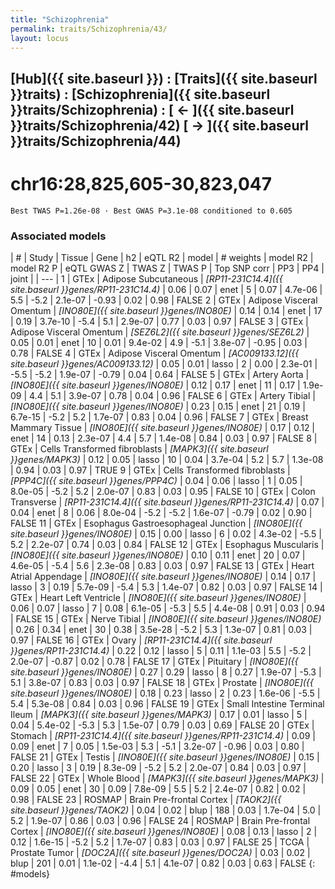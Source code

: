 ```yaml
---
title: "Schizophrenia"
permalink: traits/Schizophrenia/43/ 
layout: locus
---
```


## [Hub]({{ site.baseurl }}) : [Traits]({{ site.baseurl }}traits) : [Schizophrenia]({{ site.baseurl }}traits/Schizophrenia) :  [ ← ]({{ site.baseurl }}traits/Schizophrenia/42)  [ → ]({{ site.baseurl }}traits/Schizophrenia/44)

# chr16:28,825,605-30,823,047

`Best TWAS P=1.26e-08 · Best GWAS P=3.1e-08 conditioned to 0.605`

<script>
Plotly.d3.csv("../43.cond.csv", function(data){ processData(data) } );
</script><div id="graph"></div>

### Associated models

| # | Study | Tissue | Gene | h2 | eQTL R2 | model | # weights | model R2 | model R2 P | eQTL GWAS Z | TWAS Z | TWAS P | Top SNP corr | PP3 | PP4 | joint |
| --- |
 1 | GTEx | Adipose Subcutaneous | *[RP11-231C14.4]({{ site.baseurl }}genes/RP11-231C14.4)* | 0.06 | 0.07 | enet |   5 | 0.07 | 4.7e-06 |  5.5 | -5.2 | 2.1e-07 | -0.93 | 0.02 | 0.98 | FALSE
 2 | GTEx | Adipose Visceral Omentum | *[INO80E]({{ site.baseurl }}genes/INO80E)* | 0.14 | 0.14 | enet |  17 | 0.19 | 3.7e-10 | -5.4 |  5.1 | 2.9e-07 |  0.77 | 0.03 | 0.97 | FALSE
 3 | GTEx | Adipose Visceral Omentum | *[SEZ6L2]({{ site.baseurl }}genes/SEZ6L2)* | 0.05 | 0.01 | enet |  10 | 0.01 | 9.4e-02 |  4.9 | -5.1 | 3.8e-07 | -0.95 | 0.03 | 0.78 | FALSE
 4 | GTEx | Adipose Visceral Omentum | *[AC009133.12]({{ site.baseurl }}genes/AC009133.12)* | 0.05 | 0.01 | lasso |   2 | 0.00 | 2.3e-01 | -5.5 | -5.2 | 1.9e-07 | -0.79 | 0.04 | 0.64 | FALSE
 5 | GTEx | Artery Aorta | *[INO80E]({{ site.baseurl }}genes/INO80E)* | 0.12 | 0.17 | enet |  11 | 0.17 | 1.9e-09 |  4.4 |  5.1 | 3.9e-07 |  0.78 | 0.04 | 0.96 | FALSE
 6 | GTEx | Artery Tibial | *[INO80E]({{ site.baseurl }}genes/INO80E)* | 0.23 | 0.15 | enet |  21 | 0.19 | 6.7e-15 | -5.2 |  5.2 | 1.7e-07 |  0.83 | 0.04 | 0.96 | FALSE
 7 | GTEx | Breast Mammary Tissue | *[INO80E]({{ site.baseurl }}genes/INO80E)* | 0.17 | 0.12 | enet |  14 | 0.13 | 2.3e-07 |  4.4 |  5.7 | 1.4e-08 |  0.84 | 0.03 | 0.97 | FALSE
 8 | GTEx | Cells Transformed fibroblasts | *[MAPK3]({{ site.baseurl }}genes/MAPK3)* | 0.12 | 0.05 | lasso |  10 | 0.04 | 3.7e-04 |  5.2 |  5.7 | 1.3e-08 |  0.94 | 0.03 | 0.97 |  TRUE
 9 | GTEx | Cells Transformed fibroblasts | *[PPP4C]({{ site.baseurl }}genes/PPP4C)* | 0.04 | 0.06 | lasso |   1 | 0.05 | 8.0e-05 | -5.2 |  5.2 | 2.0e-07 |  0.83 | 0.03 | 0.95 | FALSE
10 | GTEx | Colon Transverse | *[RP11-231C14.4]({{ site.baseurl }}genes/RP11-231C14.4)* | 0.07 | 0.04 | enet |   8 | 0.06 | 8.0e-04 | -5.2 | -5.2 | 1.6e-07 | -0.79 | 0.02 | 0.90 | FALSE
11 | GTEx | Esophagus Gastroesophageal Junction | *[INO80E]({{ site.baseurl }}genes/INO80E)* | 0.15 | 0.00 | lasso |   6 | 0.02 | 4.3e-02 | -5.5 |  5.2 | 2.2e-07 |  0.74 | 0.03 | 0.84 | FALSE
12 | GTEx | Esophagus Muscularis | *[INO80E]({{ site.baseurl }}genes/INO80E)* | 0.10 | 0.11 | enet |  20 | 0.07 | 4.6e-05 | -5.4 |  5.6 | 2.3e-08 |  0.83 | 0.03 | 0.97 | FALSE
13 | GTEx | Heart Atrial Appendage | *[INO80E]({{ site.baseurl }}genes/INO80E)* | 0.14 | 0.17 | lasso |   3 | 0.19 | 5.7e-09 | -5.4 |  5.3 | 1.4e-07 |  0.82 | 0.03 | 0.97 | FALSE
14 | GTEx | Heart Left Ventricle | *[INO80E]({{ site.baseurl }}genes/INO80E)* | 0.06 | 0.07 | lasso |   7 | 0.08 | 6.1e-05 | -5.3 |  5.5 | 4.4e-08 |  0.91 | 0.03 | 0.94 | FALSE
15 | GTEx | Nerve Tibial | *[INO80E]({{ site.baseurl }}genes/INO80E)* | 0.26 | 0.34 | enet |  30 | 0.38 | 3.5e-28 | -5.2 |  5.3 | 1.3e-07 |  0.81 | 0.03 | 0.97 | FALSE
16 | GTEx | Ovary | *[RP11-231C14.4]({{ site.baseurl }}genes/RP11-231C14.4)* | 0.22 | 0.12 | lasso |   5 | 0.11 | 1.1e-03 |  5.5 | -5.2 | 2.0e-07 | -0.87 | 0.02 | 0.78 | FALSE
17 | GTEx | Pituitary | *[INO80E]({{ site.baseurl }}genes/INO80E)* | 0.27 | 0.29 | lasso |   8 | 0.27 | 1.9e-07 | -5.3 |  5.1 | 3.8e-07 |  0.83 | 0.03 | 0.97 | FALSE
18 | GTEx | Prostate | *[INO80E]({{ site.baseurl }}genes/INO80E)* | 0.18 | 0.23 | lasso |   2 | 0.23 | 1.6e-06 | -5.5 |  5.4 | 5.3e-08 |  0.84 | 0.03 | 0.96 | FALSE
19 | GTEx | Small Intestine Terminal Ileum | *[MAPK3]({{ site.baseurl }}genes/MAPK3)* | 0.17 | 0.01 | lasso |   5 | 0.04 | 5.4e-02 | -5.3 |  5.3 | 1.5e-07 |  0.79 | 0.03 | 0.69 | FALSE
20 | GTEx | Stomach | *[RP11-231C14.4]({{ site.baseurl }}genes/RP11-231C14.4)* | 0.09 | 0.09 | enet |   7 | 0.05 | 1.5e-03 |  5.3 | -5.1 | 3.2e-07 | -0.96 | 0.03 | 0.80 | FALSE
21 | GTEx | Testis | *[INO80E]({{ site.baseurl }}genes/INO80E)* | 0.15 | 0.20 | lasso |   3 | 0.19 | 8.3e-09 | -5.2 |  5.2 | 2.0e-07 |  0.84 | 0.03 | 0.97 | FALSE
22 | GTEx | Whole Blood | *[MAPK3]({{ site.baseurl }}genes/MAPK3)* | 0.09 | 0.05 | enet |  30 | 0.09 | 7.8e-09 |  5.5 |  5.2 | 2.4e-07 |  0.82 | 0.02 | 0.98 | FALSE
23 | ROSMAP | Brain Pre-frontal Cortex | *[TAOK2]({{ site.baseurl }}genes/TAOK2)* | 0.04 | 0.02 | blup | 188 | 0.03 | 1.7e-04 |  5.0 |  5.2 | 1.9e-07 |  0.86 | 0.03 | 0.96 | FALSE
24 | ROSMAP | Brain Pre-frontal Cortex | *[INO80E]({{ site.baseurl }}genes/INO80E)* | 0.08 | 0.13 | lasso |   2 | 0.12 | 1.6e-15 | -5.2 |  5.2 | 1.7e-07 |  0.83 | 0.03 | 0.97 | FALSE
25 | TCGA | Prostate Tumor | *[DOC2A]({{ site.baseurl }}genes/DOC2A)* | 0.03 | 0.02 | blup | 201 | 0.01 | 1.1e-02 | -4.4 |  5.1 | 4.1e-07 |  0.82 | 0.03 | 0.63 | FALSE
{: #models}


